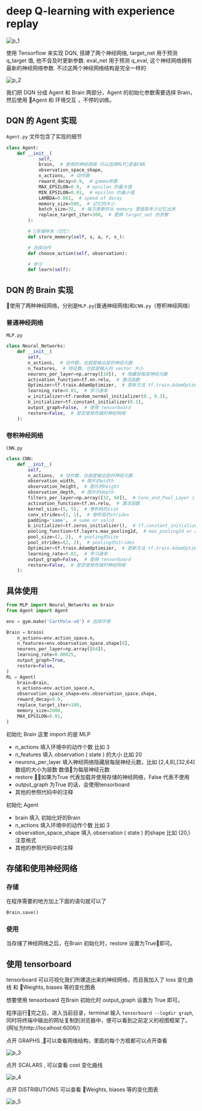 # deep Q-learning with experience replay
![p_1](p_1.png)

使用 Tensorflow 来实现 DQN, 搭建了两个神经网络, target_net 用于预测 q_target 值, 他不会及时更新参数. eval_net 用于预测 q_eval, 这个神经网络拥有最新的神经网络参数. 不过这两个神经网络结构是完全一样的

![p_2](p_2.png)

我们把 DQN 分成 Agent 和 Brain 两部分，Agent 的初始化参数需要选择 Brain，然后使用 Agent 和 环境交互 ，不停的训练。

## DQN 的 Agent 实现
```Agent.py``` 文件包含了实现的细节

```python
class Agent:
    def __init__(
            self,
            brain,  # 使用的神经网络 可以选择MLP或者CNN
            observation_space_shape,
            n_actions,  # 动作数
            reward_decay=0.9,  # gamma参数
            MAX_EPSILON=0.9,  # epsilon 的最大值
            MIN_EPSILON=0.01,  # epsilon 的最小值
            LAMBDA=0.001,  # speed of decay
            memory_size=500,  # 记忆的大小
            batch_size=32,  # 每次更新时从 memory 里面取多少记忆出来
            replace_target_iter=300,  # 更换 target_net 的步数
        ):

        # 存储样本（记忆）
        def store_memory(self, s, a, r, s_):

        # 选择动作    
        def choose_action(self, observation):

        # 学习
        def learn(self):
```
## DQN 的 Brain 实现
使用了两种神经网络，分别是```MLP.py```(普通神经网络)和```CNN.py```（卷积神经网络）

### 普通神经网络
```MLP.py```

```python
class Neural_Networks:
    def __init__(
        self,
        n_actions,  # 动作数，也就是输出层的神经元数
        n_features,  # 特征数，也就是输入的 vector 大小
        neurons_per_layer=np.array([10]),  # 隐藏层每层神经元数
        activation_function=tf.nn.relu,  # 激活函数
        Optimizer=tf.train.AdamOptimizer,  # 更新方法 tf.train.AdamOptimizer tf.train.RMSPropOptimizer..
        learning_rate=0.01,  # 学习速率
        w_initializer=tf.random_normal_initializer(0., 0.3),
        b_initializer=tf.constant_initializer(0.1),
        output_graph=False,  # 使用 tensorboard
        restore=False,  # 是否使用存储的神经网络
    ):

```

### 卷积神经网络
```CNN.py```

```python
class CNN:
    def __init__(
        self,
        n_actions,  # 动作数，也就是输出层的神经元数
        observation_width,  # 图片的width
        observation_height,  # 图片的height
        observation_depth,  # 图片的depth
        filters_per_layer=np.array([32, 64]),  # Conv_and_Pool_Layer i 层中 卷积的filters
        activation_function=tf.nn.relu,  # 激活函数
        kernel_size=(5, 5),  # 卷积核的size
        conv_strides=(1, 1),  # 卷积层的strides
        padding='same',  # same or valid
        b_initializer=tf.zeros_initializer(),  # tf.constant_initializer(0.1)
        pooling_function=tf.layers.max_pooling2d,  # max_pooling2d or average_pooling2d
        pool_size=(2, 2),  # pooling的size
        pool_strides=(2, 2),  # pooling的strides
        Optimizer=tf.train.AdamOptimizer,  # 更新方法 tf.train.AdamOptimizer tf.train.RMSPropOptimizer..
        learning_rate=0.01,  # 学习速率
        output_graph=False,  # 使用 tensorboard
        restore=False,  # 是否使用存储的神经网络
    ):

```

## 具体使用
```python
from MLP import Neural_Networks as brain
from Agent import Agent

env = gym.make('CartPole-v0') # 选择环境

Brain = brain(
    n_actions=env.action_space.n,
    n_features=env.observation_space.shape[0],
    neurons_per_layer=np.array([64]),
    learning_rate=0.00025,
    output_graph=True,
    restore=False,
)
RL = Agent(
    brain=Brain,
    n_actions=env.action_space.n,
    observation_space_shape=env.observation_space.shape,
    reward_decay=0.9,
    replace_target_iter=100,
    memory_size=2000,
    MAX_EPSILON=0.01,
)
```
初始化 Brain 这里 import 的是 MLP
- n_actions 填入环境中的动作个数 比如 3
- n_features 填入 observation ( state ) 的大小 比如 20
- neurons_per_layer 填入神经网络隐藏层每层神经元数，比如 [2,4,8],[32,64] 数组的大小为层数 数值为每层神经元数
- restore 如果为True 代表加载并使用存储的神经网络，False 代表不使用
- output_graph 为True 的话，会使用tensorboard
- 其他的参照代码中的注释


初始化 Agent
- brain 填入 初始化好的Brain
- n_actions 填入环境中的动作个数 比如 3
- observation_space_shape 填入 observation ( state ) 的shape 比如 (20,) 注意格式
- 其他的参照代码中的注释


## 存储和使用神经网络
### 存储
在程序需要的地方加上下面的语句就可以了
```python
Brain.save()
```

### 使用
当存储了神经网络之后，在Brain 初始化时，restore 设置为True即可。


## 使用 tensorboard
 tensorboard 可以可视化我们所建造出来的神经网络，而且我加入了 loss 变化曲线 和 Weights, biases 等的变化图表

想要使用 tensorboard 在Brain 初始化时 output_graph 设置为 True 即可。

程序运行完之后，进入当前目录，terminal 输入 ```tensorboard --logdir graph```,同时将终端中输出的网址复制到浏览器中，便可以看到之前定义的视图框架了。(网址为http://localhost:6006/)

点开 GRAPHS ,可以查看网络结构，里面的每个方框都可以点开查看

![ p_3](p_3.png)

点开 SCALARS , 可以查看 cost 变化曲线

![p_4](p_4.png)

点开 DISTRIBUTIONS 可以查看 Weights, biases 等的变化图表

![p_5](p_5.png)
